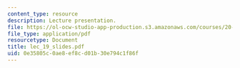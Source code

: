 ```yaml
---
content_type: resource
description: Lecture presentation.
file: https://ol-ocw-studio-app-production.s3.amazonaws.com/courses/20-410j-molecular-cellular-and-tissue-biomechanics-be-410j-spring-2003/0e35805c0ae8ef8cd01b30e794c1f86f_lec_19_slides.pdf
file_type: application/pdf
resourcetype: Document
title: lec_19_slides.pdf
uid: 0e35805c-0ae8-ef8c-d01b-30e794c1f86f
---
```

